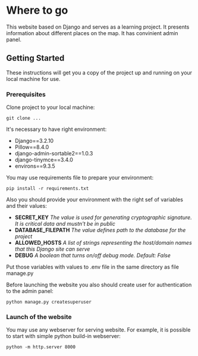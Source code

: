 # Where to go

This website based on Django and serves as a learning project. It presents information about different places on the map. It has convinient admin panel.

## Getting Started

These instructions will get you a copy of the project up and running on your local machine for use.

### Prerequisites

Clone project to your local machine:

`git clone ...`

It's necessary to have right environment:

* Django==3.2.10
* Pillow==8.4.0
* django-admin-sortable2==1.0.3
* django-tinymce==3.4.0
* environs==9.3.5

You may use requirements file to prepare your environment:

`pip install -r requirements.txt`

Also you should provide your environment with the right sef of variables and their values:

* __SECRET_KEY__
  *The value is used for generating cryptographic signature. It is critical data and mustn't be in public*
* __DATABASE_FILEPATH__ 
  *The value defines path to the database for the project*
* __ALLOWED_HOSTS__
  *A list of strings representing the host/domain names that this Django site can serve*
* __DEBUG__
  *A boolean that turns on/off debug mode. Default: False*

Put those variables with values to .env file in the same directory as file manage.py 

Before launching the website you also should create user for authentication to the admin panel:

`python manage.py createsuperuser`
 
### Launch of the website
 
You may use any webserver for serving website. For example, it is possible to start with simple python build-in webserver:
 
`python -m http.server 8000`
